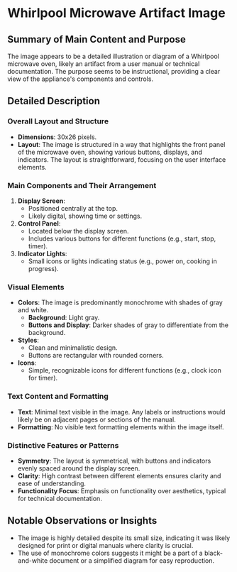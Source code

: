 # Whirlpool Microwave Artifact Image

## Summary of Main Content and Purpose
The image appears to be a detailed illustration or diagram of a Whirlpool microwave oven, likely an artifact from a user manual or technical documentation. The purpose seems to be instructional, providing a clear view of the appliance's components and controls.

## Detailed Description

### Overall Layout and Structure
- **Dimensions**: 30x26 pixels.
- **Layout**: The image is structured in a way that highlights the front panel of the microwave oven, showing various buttons, displays, and indicators. The layout is straightforward, focusing on the user interface elements.

### Main Components and Their Arrangement
1. **Display Screen**:
   - Positioned centrally at the top.
   - Likely digital, showing time or settings.
2. **Control Panel**:
   - Located below the display screen.
   - Includes various buttons for different functions (e.g., start, stop, timer).
3. **Indicator Lights**:
   - Small icons or lights indicating status (e.g., power on, cooking in progress).

### Visual Elements
- **Colors**: The image is predominantly monochrome with shades of gray and white.
  - **Background**: Light gray.
  - **Buttons and Display**: Darker shades of gray to differentiate from the background.
- **Styles**:
  - Clean and minimalistic design.
  - Buttons are rectangular with rounded corners.
- **Icons**:
  - Simple, recognizable icons for different functions (e.g., clock icon for timer).

### Text Content and Formatting
- **Text**: Minimal text visible in the image. Any labels or instructions would likely be on adjacent pages or sections of the manual.
- **Formatting**: No visible text formatting elements within the image itself.

### Distinctive Features or Patterns
- **Symmetry**: The layout is symmetrical, with buttons and indicators evenly spaced around the display screen.
- **Clarity**: High contrast between different elements ensures clarity and ease of understanding.
- **Functionality Focus**: Emphasis on functionality over aesthetics, typical for technical documentation.

## Notable Observations or Insights
- The image is highly detailed despite its small size, indicating it was likely designed for print or digital manuals where clarity is crucial.
- The use of monochrome colors suggests it might be a part of a black-and-white document or a simplified diagram for easy reproduction.